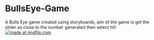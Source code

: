 # BullsEye-Game
A Bulls Eye game created using storyboards, aim of the game is get the slider as close to the number generated then select hit!
<a href="https://imgflip.com/gif/3bfbrv"><img src="https://i.imgflip.com/3bfbrv.gif" title="made at imgflip.com"/></a>
